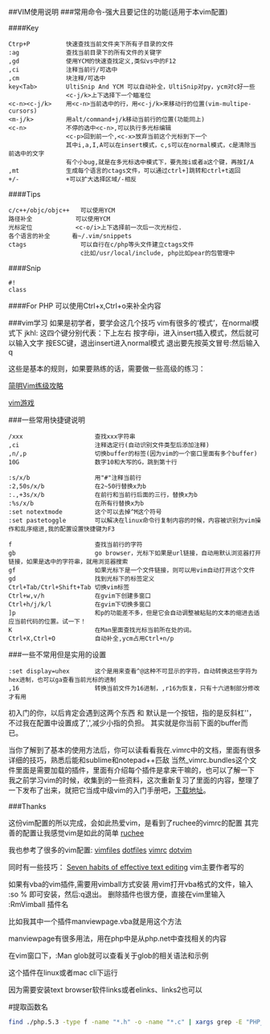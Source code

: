 ##VIM使用说明
###常用命令-强大且要记住的功能(适用于本vim配置)

####Key
```
Ctrp+P          快速查找当前文件夹下所有子目录的文件
:ag             查找当前目录下的所有文件的关键字
,gd             使用YCM的快速查找定义,类似vs中的F12
,ci             注释当前行/可选中
,cm             块注释/可选中
key<Tab>        UltiSnip And YCM 可以自动补全，UltiSnip对py，ycm对c好一些
                <c-j/k>上下选择下一个瞄准位
<c-n><c-j/k>    用<c-n>当前选中的行，用<c-j/k>来移动行的位置(vim-multipe-cursors)
<m-j/k>         用alt/command+j/k移动当前行的位置(功能同上)
<c-n>           不停的选中<c-n>,可以执行多光标编辑
                <c-p>回到前一个,<c-x>放弃当前这个光标到下一个
                其中i,a,I,A可以在insert模式，c,s可以在normal模式，c是清除当前选中的文字
                有个小bug,就是在多光标选中模式下，要先按i或者a这个键，再按I/A
,mt             生成每个语言的ctags文件，可以通过ctrl+]跳转和ctrl+t返回
+/-             +可以扩大选择区域/-相反
```


####Tips
```
c/c++/objc/objc++   可以使用YCM
路径补全            可以使用YCM
光标定位            <c-o/i>上下选择前一次后一次光标位.
各个语言的补全      看~/.vim/snippets
ctags               可以自行在c/php等头文件建立ctags文件
                    c比如/usr/local/include, php比如pear的包管理中
```

####Snip
```
#!
class
```

####For PHP
可以使用Ctrl+x,Ctrl+o来补全内容



###vim学习
如果是初学者，要学会这几个技巧
vim有很多的‘模式’，在normal模式下
jkhl: 这四个键分别代表：下上左右
按字母i，进入insert插入模式，然后就可以输入文字
按ESC键，退出insert进入normal模式
退出要先按英文冒号:然后输入q

这些是基本的规则，如果要熟练的话，需要做一些高级的练习：

[简明Vim练级攻略](http://coolshell.cn/articles/5426.html)

[vim游戏](http://vim-adventures.com/)



###一些常用快捷键说明
```
/xxx                    查找xxx字符串
,ci                     注释选定行(自动识别文件类型后添加注释)
,n/,p                   切换buffer的标签(因为vim的一个窗口里面有多个buffer)
10G                     数字10和大写的G，跳到第十行

:s/x/b                  用"#"注释当前行
:2,50s/x/b              在2~50行替换x为b
:.,+3s/x/b              在前行和当前行后面的三行，替换x为b
:%s/x/b                 在所有行替换x为b
:set notextmode         这个可以去掉^M这个符号
:set pastetoggle        可以解决在linux命令行复制内容的时候，内容被识别为vim操作和乱序缩进,我的配置设置快捷键为F3

f                       查找当前行的字符
gb                      go browser，光标下如果是url链接，自动用默认浏览器打开链接，如果是选中的字符串，就用浏览器搜索
gf                      如果光标下是一个文件链接，则可以用vim自动打开这个文件
gd                      找到光标下的标签定义
Ctrl+Tab/Ctrl+Shift+Tab 切换vim标签
Ctrl+w,v/h              在gvim下创建多窗口
Ctrl+h/j/k/l            在gvim下切换多窗口
]p                      和p的功能差不多，但是它会自动调整被粘贴的文本的缩进去适应当前代码的位置。试一下！
K                       在Man里面查找光标当前所在处的词。
Ctrl+X,Ctrl+O           自动补全,ycm占用Ctrl+n/p
```


###一些不常用但是实用的设置
```
:set display=uhex       这个是用来查看^@这种不可显示的字符，自动转换这些字符为hex进制，也可以ga查看当前光标的进制
,16                     转换当前文件为16进制，,r16为恢复，只有十六进制部分修改才有用
```


初入门的你，以后肯定会遇到这两个东西 <leader>和<buffer>
<leader>默认是一个按钮，指的是反斜杠'\'，不过我在配置中设置成了',',减少小指的负担。
<buffer>其实就是你当前下面的buffer而已。

当你了解到了基本的使用方法后，你可以读看看我在.vimrc中的文档，里面有很多详细的技巧，熟悉后能和sublime和notepad++匹敌
当然_vimrc.bundles这个文件里面是需要加载的插件，里面有介绍每个插件是拿来干嘛的，也可以了解一下
我之前学习vim的时候，收集到的一些资料，这次重新复习了里面的内容，整理了一下发布了出来，就把它当成中级vim的入门手册吧，[下载地址](https://github.com/yantze/vimrc/blob/master/VIMdoc.md)。



###Thanks

这份vim配置的所以完成，会如此热爱vim，是看到了ruchee的vimrc的配置
其完善的配置让我感觉vim是如此的简单
[ruchee](https://github.com/ruchee/vimrc)


我也参考了很多的vim配置:
[vimfiles](https://github.com/coderhwz/vimfiles)
[dotfiles](https://github.com/luin/dotfiles)
[vimrc](https://github.com/rhyzx/vimrc)
[dotvim](https://github.com/lilydjwg/dotvim)

同时有一些技巧：
[Seven habits of effective text editing](http://www.moolenaar.net/habits.html) vim主要作者写的



如果有vba的vim插件,需要用vimball方式安装
用vim打开vba格式的文件，输入
:so %
即可安装，然后:q退出。
删除插件也很方便，直接在vim里输入
:RmVimball 插件名

比如我其中一个插件manviewpage.vba就是用这个方法

manviewpage有很多用法，用在php中是从php.net中查找相关的内容

在vim窗口下，:Man glob就可以查看关于glob的相关语法和示例

这个插件在linux或者mac cli下运行

因为需要安装text browser软件links或者elinks、links2也可以



#提取函数名
```bash
find ./php.5.3 -type f -name "*.h" -o -name "*.c" | xargs grep -E "PHP_FUNCTION|ZEND_FUNCTION" | sed -ie "s/.*_FUNCTION(//g;s/)//g" | sort | uniq > functions.txt
```
